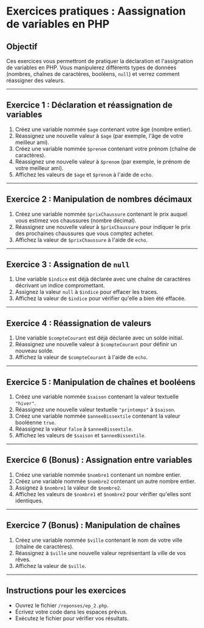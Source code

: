 # Exercices pratiques : Aassignation de variables en PHP

## Objectif
Ces exercices vous permettront de pratiquer la déclaration et l'assignation de variables en PHP. Vous manipulerez différents types de données (nombres, chaînes de caractères, booléens, `null`) et verrez comment réassigner des valeurs.

---

## Exercice 1 : Déclaration et réassignation de variables
1. Créez une variable nommée `$age` contenant votre âge (nombre entier).
2. Réassignez une nouvelle valeur à `$age` (par exemple, l'âge de votre meilleur ami).
3. Créez une variable nommée `$prenom` contenant votre prénom (chaîne de caractères).
4. Réassignez une nouvelle valeur à `$prenom` (par exemple, le prénom de votre meilleur ami).
5. Affichez les valeurs de `$age` et `$prenom` à l'aide de `echo`.

---

## Exercice 2 : Manipulation de nombres décimaux
1. Créez une variable nommée `$prixChaussure` contenant le prix auquel vous estimez vos chaussures (nombre décimal).
2. Réassignez une nouvelle valeur à `$prixChaussure` pour indiquer le prix des prochaines chaussures que vous comptez acheter.
3. Affichez la valeur de `$prixChaussure` à l'aide de `echo`.

---

## Exercice 3 : Assignation de `null`
1. Une variable `$indice` est déjà déclarée avec une chaîne de caractères décrivant un indice compromettant.
2. Assignez la valeur `null` à `$indice` pour effacer les traces.
3. Affichez la valeur de `$indice` pour vérifier qu'elle a bien été effacée.

---

## Exercice 4 : Réassignation de valeurs
1. Une variable `$compteCourant` est déjà déclarée avec un solde initial.
2. Réassignez une nouvelle valeur à `$compteCourant` pour définir un nouveau solde.
3. Affichez la valeur de `$compteCourant` à l'aide de `echo`.

---

## Exercice 5 : Manipulation de chaînes et booléens
1. Créez une variable nommée `$saison` contenant la valeur textuelle `"hiver"`.
2. Réassignez une nouvelle valeur textuelle `"printemps"` à `$saison`.
3. Créez une variable nommée `$anneeBissextile` contenant la valeur booléenne `true`.
4. Réassignez la valeur `false` à `$anneeBissextile`.
5. Affichez les valeurs de `$saison` et `$anneeBissextile`.

---

## Exercice 6 (Bonus) : Assignation entre variables
1. Créez une variable nommée `$nombre1` contenant un nombre entier.
2. Créez une variable nommée `$nombre2` contenant un autre nombre entier.
3. Assignez à `$nombre1` la valeur de `$nombre2`.
4. Affichez les valeurs de `$nombre1` et `$nombre2` pour vérifier qu'elles sont identiques.

---

## Exercice 7 (Bonus) : Manipulation de chaînes
1. Créez une variable nommée `$ville` contenant le nom de votre ville (chaîne de caractères).
2. Réassignez à `$ville` une nouvelle valeur représentant la ville de vos rêves.
3. Affichez la valeur de `$ville`.

---

## Instructions pour les exercices
- Ouvrez le fichier `/reponses/ep_2.php`.
- Écrivez votre code dans les espaces prévus.
- Exécutez le fichier pour vérifier vos résultats.